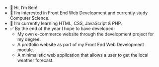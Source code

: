 - 👋 Hi, I’m Ben!
- 👀 I’m interested in Front End Web Development and currently study Computer Science.
- 🌱 I’m currently learning HTML, CSS, JavaScript & PHP.
- ✅ By the end of the year I hope to have developed:
    - My own e-commerce website through the development project for my degree.
    - A protfolio website as part of my Front End Web Development module.
    - A minimalistic web application that allows a user to get the local weather forecast.

<!---
BenEmm/BenEmm is a ✨ special ✨ repository because its `README.md` (this file) appears on your GitHub profile.
You can click the Preview link to take a look at your changes.
--->
